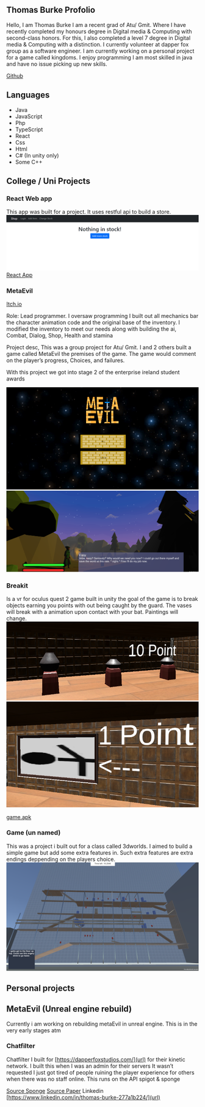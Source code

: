 ## Thomas Burke Profolio

Hello, I am Thomas Burke I am a recent grad of Atu/ Gmit. Where I have recently completed my honours degree in Digital media & Computing with second-class honors. For this, I also completed a level 7 degree in Digital media & Computing with a distinction. I currently volunteer at dapper fox group as a software engineer. I am currently working on a personal project for a game called kingdoms. I enjoy programming I am most skilled in java and have no issue picking up new skills.


[Github](https://github.com/killbot24)
## Languages
- Java
- JavaScript
- Php
- TypeScript
- React
- Css
- Html
- C# (In unity only)
- Some C++

## College / Uni Projects
### React Web app

This app was built for a project. It uses restful api to build a store. 
![ReactApp](datarep.PNG)
[React App](https://github.com/killbot24/DataRep-Project)

### MetaEvil

[Itch.io](https://chickon98.itch.io/metaevil)


Role: Lead programmer.
I oversaw programming I built out all mechanics bar the character animation code and the original base of the inventory. I modified the inventory to meet our needs along with building the ai, Combat, Dialog, Shop, Health and stamina 

Project desc,
This was a group project for Atu/ Gmit. I and 2 others built a game called MetaEvil the premises of the game. The game would comment on the player’s progress, Choices, and failures. 

With this project we got into stage 2 of the enterprise ireland student awards

        
            
![MetaEvil](meta.png)
![MetaEvil](PUvB1f.png)
### Breakit

Is a vr for oculus quest 2 game built in unity the goal of the game is to break objects earning you points with out being caught by the guard. The vases will break with a animation upon contact with your bat. Paintings will change.
![vases](breakit1.PNG)
![painting](breakit2.PNG)


[game.apk](https://drive.google.com/file/d/1gAcST2EA8I1HYDUs_WcxBCfe6ZN9s6yW/view?usp=sharing)

### Game (un named)
This was a project i built out for a class called 3dworlds. I aimed to build a simple game but add some extra features in. Such extra features are extra endings deppending on the players choice. 
![Map](3dworlds.PNG)
## Personal projects

## MetaEvil (Unreal engine rebuild)
Currently i am working on rebuilding metaEvil in unreal engine. This is in the very early stages atm 


### **Chatfilter**

Chatfilter I built for [https://dapperfoxstudios.com/](url) for their kinetic network. I built this when I was an admin for their servers It wasn’t requested I just got tired of people ruining the player experience for others when there was no staff online. This runs on the API spigot & sponge

[Source Sponge](https://github.com/killbot24/chatfilter-Sponge)
[Source Paper](https://github.com/killbot24/chatfilter-spigot)
Linkedin [https://www.linkedin.com/in/thomas-burke-277a1b224/](url)

